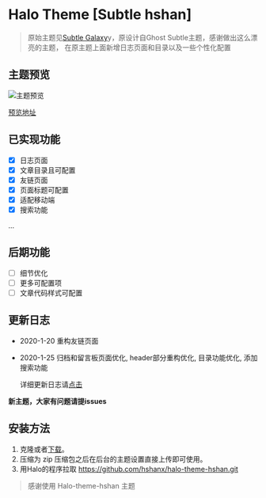 # Halo Theme [Subtle hshan]

> 原始主题见[Subtle Galaxy](https://github.com/GalaxySuze/gridea-theme-subtle-galaxy)y，原设计自Ghost Subtle主题，感谢做出这么漂亮的主题， 在原主题上面新增日志页面和目录以及一些个性化配置


## 主题预览
![主题预览](https://github.com/hshanx/halo-theme-hshan/blob/master/screenshot.png )

[预览地址](https://meisen.pro)

## 已实现功能 
* [x] 日志页面
* [x] 文章目录且可配置
* [x] 友链页面
* [x] 页面标题可配置
* [x] 适配移动端
* [x] 搜索功能

...
##  后期功能
* [ ] 细节优化
* [ ] 更多可配置项
* [ ] 文章代码样式可配置

## 更新日志
- 2020-1-20 重构友链页面
- 2020-1-25 归档和留言板页面优化,
          header部分重构优化,
          目录功能优化,
          添加搜索功能
      
  详细更新日志请[点击](https://meisen.pro/archives/theme-update-log)        
          

**新主题，大家有问题请提issues**



## 安装方法
1. 克隆或者[下载](https://github.com/hshanx/halo-theme-hshan/releases/tag/1.0.1)。
2. 压缩为 zip 压缩包之后在后台的主题设置直接上传即可使用。
3. 用Halo的程序拉取 https://github.com/hshanx/halo-theme-hshan.git

> 感谢使用 Halo-theme-hshan 主题
